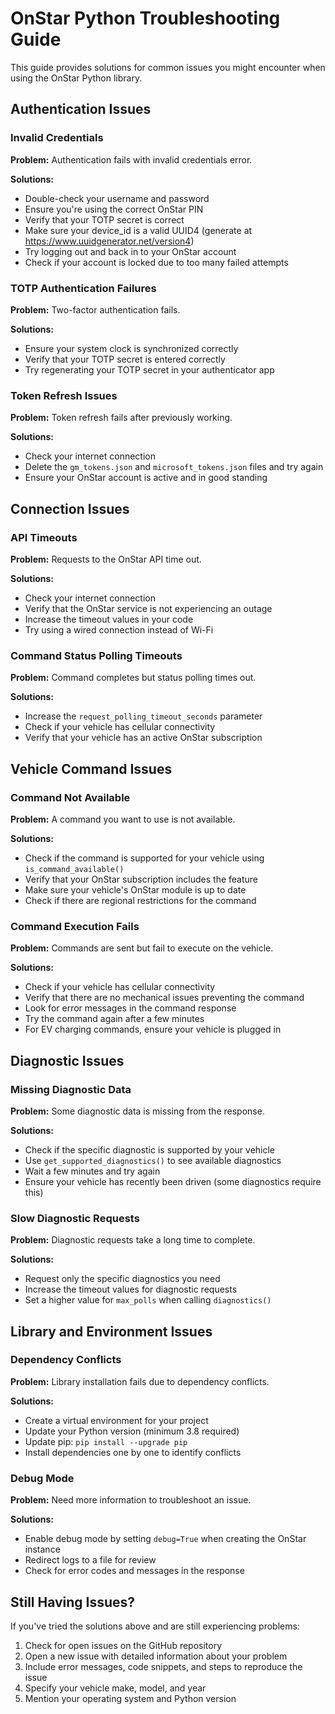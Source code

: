# OnStar Python Troubleshooting Guide

This guide provides solutions for common issues you might encounter when using the OnStar Python library.

## Authentication Issues

### Invalid Credentials

**Problem:** Authentication fails with invalid credentials error.

**Solutions:**
- Double-check your username and password
- Ensure you're using the correct OnStar PIN
- Verify that your TOTP secret is correct
- Make sure your device_id is a valid UUID4 (generate at https://www.uuidgenerator.net/version4)
- Try logging out and back in to your OnStar account
- Check if your account is locked due to too many failed attempts

### TOTP Authentication Failures

**Problem:** Two-factor authentication fails.

**Solutions:**
- Ensure your system clock is synchronized correctly
- Verify that your TOTP secret is entered correctly
- Try regenerating your TOTP secret in your authenticator app

### Token Refresh Issues

**Problem:** Token refresh fails after previously working.

**Solutions:**
- Check your internet connection
- Delete the `gm_tokens.json` and `microsoft_tokens.json` files and try again
- Ensure your OnStar account is active and in good standing

## Connection Issues

### API Timeouts

**Problem:** Requests to the OnStar API time out.

**Solutions:**
- Check your internet connection
- Verify that the OnStar service is not experiencing an outage
- Increase the timeout values in your code
- Try using a wired connection instead of Wi-Fi

### Command Status Polling Timeouts

**Problem:** Command completes but status polling times out.

**Solutions:**
- Increase the `request_polling_timeout_seconds` parameter
- Check if your vehicle has cellular connectivity
- Verify that your vehicle has an active OnStar subscription

## Vehicle Command Issues

### Command Not Available

**Problem:** A command you want to use is not available.

**Solutions:**
- Check if the command is supported for your vehicle using `is_command_available()`
- Verify that your OnStar subscription includes the feature
- Make sure your vehicle's OnStar module is up to date
- Check if there are regional restrictions for the command

### Command Execution Fails

**Problem:** Commands are sent but fail to execute on the vehicle.

**Solutions:**
- Check if your vehicle has cellular connectivity
- Verify that there are no mechanical issues preventing the command
- Look for error messages in the command response
- Try the command again after a few minutes
- For EV charging commands, ensure your vehicle is plugged in

## Diagnostic Issues

### Missing Diagnostic Data

**Problem:** Some diagnostic data is missing from the response.

**Solutions:**
- Check if the specific diagnostic is supported by your vehicle
- Use `get_supported_diagnostics()` to see available diagnostics
- Wait a few minutes and try again
- Ensure your vehicle has recently been driven (some diagnostics require this)

### Slow Diagnostic Requests

**Problem:** Diagnostic requests take a long time to complete.

**Solutions:**
- Request only the specific diagnostics you need
- Increase the timeout values for diagnostic requests
- Set a higher value for `max_polls` when calling `diagnostics()`

## Library and Environment Issues

### Dependency Conflicts

**Problem:** Library installation fails due to dependency conflicts.

**Solutions:**
- Create a virtual environment for your project
- Update your Python version (minimum 3.8 required)
- Update pip: `pip install --upgrade pip`
- Install dependencies one by one to identify conflicts

### Debug Mode

**Problem:** Need more information to troubleshoot an issue.

**Solutions:**
- Enable debug mode by setting `debug=True` when creating the OnStar instance
- Redirect logs to a file for review
- Check for error codes and messages in the response

## Still Having Issues?

If you've tried the solutions above and are still experiencing problems:

1. Check for open issues on the GitHub repository
2. Open a new issue with detailed information about your problem
3. Include error messages, code snippets, and steps to reproduce the issue
4. Specify your vehicle make, model, and year
5. Mention your operating system and Python version 